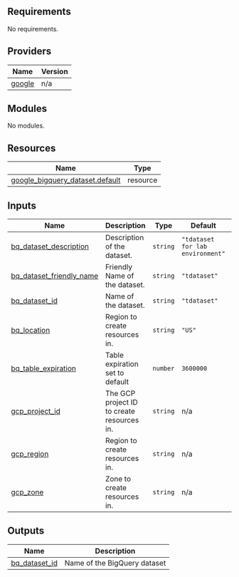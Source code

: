 ## Requirements

No requirements.

## Providers

| Name | Version |
|------|---------|
| <a name="provider_google"></a> [google](#provider\_google) | n/a |

## Modules

No modules.

## Resources

| Name | Type |
|------|------|
| [google_bigquery_dataset.default](https://registry.terraform.io/providers/hashicorp/google/latest/docs/resources/bigquery_dataset) | resource |

## Inputs

| Name | Description | Type | Default | Required |
|------|-------------|------|---------|:--------:|
| <a name="input_bq_dataset_description"></a> [bq\_dataset\_description](#input\_bq\_dataset\_description) | Description of the dataset. | `string` | `"tdataset for lab environment"` | no |
| <a name="input_bq_dataset_friendly_name"></a> [bq\_dataset\_friendly\_name](#input\_bq\_dataset\_friendly\_name) | Friendly Name of the dataset. | `string` | `"tdataset"` | no |
| <a name="input_bq_dataset_id"></a> [bq\_dataset\_id](#input\_bq\_dataset\_id) | Name of the dataset. | `string` | `"tdataset"` | no |
| <a name="input_bq_location"></a> [bq\_location](#input\_bq\_location) | Region to create resources in. | `string` | `"US"` | no |
| <a name="input_bq_table_expiration"></a> [bq\_table\_expiration](#input\_bq\_table\_expiration) | Table expiration set to default | `number` | `3600000` | no |
| <a name="input_gcp_project_id"></a> [gcp\_project\_id](#input\_gcp\_project\_id) | The GCP project ID to create resources in. | `string` | n/a | yes |
| <a name="input_gcp_region"></a> [gcp\_region](#input\_gcp\_region) | Region to create resources in. | `string` | n/a | yes |
| <a name="input_gcp_zone"></a> [gcp\_zone](#input\_gcp\_zone) | Zone to create resources in. | `string` | n/a | yes |

## Outputs

| Name | Description |
|------|-------------|
| <a name="output_bq_dataset_id"></a> [bq\_dataset\_id](#output\_bq\_dataset\_id) | Name of the BigQuery dataset |
